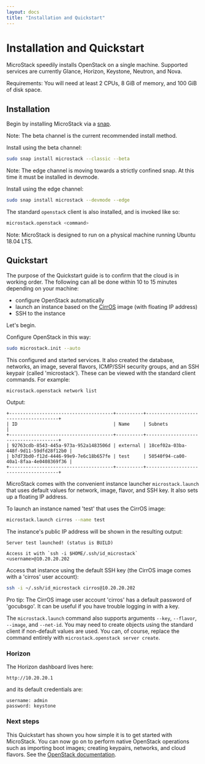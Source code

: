```yaml
---
layout: docs
title: "Installation and Quickstart"
---
```


# Installation and Quickstart

MicroStack speedily installs OpenStack on a single machine. Supported services
are currently Glance, Horizon, Keystone, Neutron, and Nova.

<div class="p-notification--information">
  <p class="p-notification__response">
    <span class="p-notification__status">Requirements:</span>
    You will need at least 2 CPUs, 8 GiB of memory, and 100 GiB of disk space.
  </p>
</div>

## Installation

Begin by installing MicroStack via a [snap][microstack-snap].

<div class="p-notification--information">
  <p class="p-notification__response">
    <span class="p-notification__status">Note:</span>
    The beta channel is the current recommended install method.
  </p>
</div>

Install using the beta channel:

```bash
sudo snap install microstack --classic --beta
```

<div class="p-notification--information">
  <p class="p-notification__response">
    <span class="p-notification__status">Note:</span>
    The edge channel is moving towards a strictly confined snap. At this time
    it must be installed in devmode.
  </p>
</div>

Install using the edge channel:

```bash
sudo snap install microstack --devmode --edge
```

The standard `openstack` client is also installed, and is invoked like so:

```bash
microstack.openstack <command>
```

<div class="p-notification--information">
  <p class="p-notification__response">
    <span class="p-notification__status">Note:</span>
    MicroStack is designed to run on a physical machine running Ubuntu 18.04
    LTS.
  </p>
</div>

## Quickstart

The purpose of the Quickstart guide is to confirm that the cloud is in working
order. The following can all be done within 10 to 15 minutes depending on your
machine:

- configure OpenStack automatically
- launch an instance based on the [CirrOS][openstack-cirros] image (with
  floating IP address)
- SSH to the instance

Let's begin.

Configure OpenStack in this way:

```bash
sudo microstack.init --auto
```

This configured and started services. It also created the database, networks,
an image, several flavors, ICMP/SSH security groups, and an SSH keypair (called
'microstack'). These can be viewed with the standard client commands. For
example:

```bash
microstack.openstack network list
```

Output:

```no-highlight
+--------------------------------------+----------+--------------------------------------+
| ID                                   | Name     | Subnets                              |
+--------------------------------------+----------+--------------------------------------+
| 92763cdb-8543-445a-973a-952a1483506d | external | 18cef02a-03ba-448f-9d11-59dfd28f12b0 |
| b7d73bd0-f12d-4446-99e9-7e6c18b657fe | test     | 50540f94-ca00-40a1-8faa-4e0408369f36 |
+--------------------------------------+----------+--------------------------------------+
```

MicroStack comes with the convenient instance launcher ``microstack.launch``
that uses default values for network, image, flavor, and SSH key. It also sets
up a floating IP address.

To launch an instance named 'test' that uses the CirrOS image:

```bash
microstack.launch cirros --name test
```

The instance's public IP address will be shown in the resulting output:

```no-highlight
Server test launched! (status is BUILD)

Access it with `ssh -i $HOME/.ssh/id_microstack` <username>@10.20.20.202
```

Access that instance using the default SSH key (the CirrOS image comes with a
'cirros' user account):

```bash
ssh -i ~/.ssh/id_microstack cirros@10.20.20.202
```

<div class="p-notification--positive">
  <p class="p-notification__response">
    <span class="p-notification__status">Pro tip:</span>
    The CirrOS image user account 'cirros' has a default password of
    'gocubsgo'. It can be useful if you have trouble logging in with a key.
  </p>
</div>

The ``microstack.launch`` command also supports arguments ``--key``,
``--flavor``, ``--image``, and ``--net-id``. You may need to create objects
using the standard client if non-default values are used. You can, of course,
replace the command entirely with ``microstack.openstack server create``.

### Horizon

The Horizon dashboard lives here:

`http://10.20.20.1`

and its default credentials are:

```no-highlight
username: admin
password: keystone
```

### Next steps

This Quickstart has shown you how simple it is to get started with MicroStack.
You can now go on to perform native OpenStack operations such as importing boot
images; creating keypairs, networks, and cloud flavors. See the [OpenStack
documentation][openstack-docs].

<!-- LINKS -->

[microstack-snap]: https://snapcraft.io/microstack
[openstack-cirros]: https://docs.openstack.org/image-guide/obtain-images.html#cirros-test
[openstack-docs]: https://docs.openstack.org/
